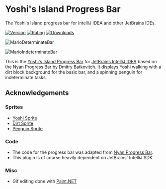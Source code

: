 # Yoshi's Island Progress Bar

The Yoshi's Island progress bar for IntelliJ IDEA and other JetBrains IDEs.

[![Version](https://img.shields.io/jetbrains/plugin/v/14708-mario-progress-bar)](https://plugins.jetbrains.com/plugin/14708-mario-progress-bar/versions)
[![Rating](https://img.shields.io/jetbrains/plugin/r/rating/14708-mario-progress-bar)](https://plugins.jetbrains.com/plugin/14708-mario-progress-bar/reviews)
[![Downloads](https://img.shields.io/jetbrains/plugin/d/14708-mario-progress-bar)](https://plugins.jetbrains.com/plugin/14708-mario-progress-bar)

![MarioDeterminateBar](https://i.imgur.com/3ry0GOy.gif)

![MarioIndeterminateBar](https://i.imgur.com/fdUDmZI.gif)

<!-- Plugin description -->
This is the [Yoshi's Island Progress Bar](https://plugins.jetbrains.com/plugin/14708-mario-progress-bar/versions)
for [JetBrains IntelliJ IDEA](https://www.jetbrains.com/idea/) based on the Nyan Progress Bar by Dmitry Batkovitch. It
displays Yoshi walking with a dirt block background for the basic bar, and a spinning penguin for indeterminate tasks.
<!-- Plugin description end -->

## Acknowledgements

### Sprites

* [Yoshi Sprite](https://www.spriters-resource.com/snes/yoshiisland/sheet/4808/)
* [Dirt Sprite](https://www.spriters-resource.com/snes/yoshiisland/sheet/27282/)
* [Penguin Sprite](https://www.spriters-resource.com/snes/yoshiisland/sheet/4782/)

### Code

* The code for the progress bar was adapted from [Nyan Progress Bar](https://github.com/batya239/NyanProgressBar).
* This plugin is of course heavily dependent on JetBrains' IntelliJ SDK

### Misc

* Gif editing done with [Paint.NET](https://www.getpaint.net/index.html)
